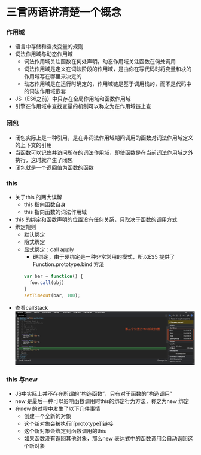# 三言两语讲清楚一个概念

### 作用域
- 语言中存储和查找变量的规则
- 词法作用域与动态作用域
  - 词法作用域关注函数在何处声明，动态作用域关注函数在何处调用
  - 词法作用域是定义在词法阶段的作用域，是由你在写代码时将变量和块的作用域写在哪里来决定的
  - 动态作用域是在运行时确定的，作用域链是基于调用栈的，而不是代码中的词法作用域嵌套
- JS（ES6之前）中只存在全局作用域和函数作用域
- 引擎在作用域中查找变量的机制可以称之为在作用域链上查

### 闭包
- 闭包实际上是一种引用，是在非词法作用域期间调用的函数对词法作用域定义的上下文的引用
- 当函数可以记住并访问所在的词法作用域，即使函数是在当前词法作用域之外执行，这时就产生了闭包
- 闭包就是一个返回值为函数的函数

### this
- 关于this 的两大误解
  - this 指向函数自身
  - this 指向函数的词法作用域
- this 的绑定和函数声明的位置没有任何关系，只取决于函数的调用方式
- 绑定规则
  - 默认绑定
  - 隐式绑定
  - 显式绑定：call apply
    - 硬绑定，由于硬绑定是一种非常常用的模式，所以ES5 提供了Function.prototype.bind 方法
    ```js
    var bar = function() {
      foo.call(obj)
    }
    setTimeout(bar, 100);
    ```
- 查看callStack
![stack](../image/call-stack.png)

### this 与new
- JS中实际上并不存在所谓的“构造函数”，只有对于函数的“构造调用”
- new 是最后一种可以影响函数调用时this的绑定行为方法，称之为new 绑定
- 在new 的过程中发生了以下几件事情
  - 创建一个全新的对象
  - 这个新对象会被执行[[prototype]]链接
  - 这个新对象会绑定到函数调用的this
  - 如果函数没有返回其他对象，那么new 表达式中的函数调用会自动返回这个新对象

